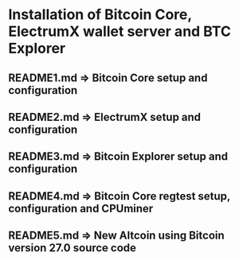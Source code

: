 # Installation of Bitcoin Core, ElectrumX wallet server and BTC Explorer
## README1.md => Bitcoin Core setup and configuration
## README2.md => ElectrumX setup and configuration
## README3.md => Bitcoin Explorer setup and configuration
## README4.md => Bitcoin Core regtest setup, configuration and CPUminer
## README5.md => New Altcoin using Bitcoin version 27.0 source code
